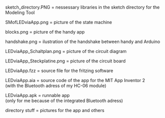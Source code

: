 sketch_directory.PNG = nessessary libraries in the sketch directory for the Modeling Tool  

SMofLEDviaApp.png = picture of the state machine  

blocks.png = picture of the handy app  

handshake.png = ilustration of the handshake between handy and Arduino  

LEDviaApp_Schaltplan.png = picture of the circuit diagram

LEDviaApp_Steckplatine.png = picture of the circuit board

LEDviaApp.fzz = source file for the fritzing software  

LEDviaApp.aia = source code of the app for the MIT App Inventor 2  
(with the Bluetooth adress of my HC-06 module)  

LEDviaApp.apk = runnable app  
(only for me because of the integrated Bluetooth adress)

directory stuff = pictures for the app and others
